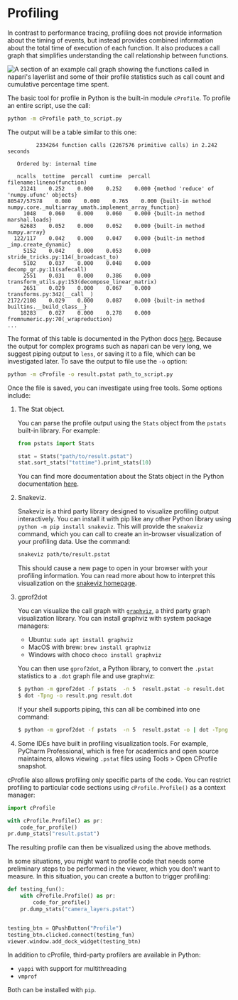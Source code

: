 # Profiling

In contrast to performance tracing, profiling does not provide information
about the timing of events, but instead provides combined information about the
total time of execution of each function. It also produces a call graph that
simplifies understanding the call relationship between functions.

![A section of an example call graph showing the functions called in napari's layerlist and some of their profile statistics such as call count and cumulative percentage time spent.](images/execution_graph.png)

The basic tool for profile in Python is the built-in module `cProfile`.
To profile an entire script, use the call:

```bash
python -m cProfile path_to_script.py
```

The output will be a table similar to this one:

```
         2334264 function calls (2267576 primitive calls) in 2.242 seconds

   Ordered by: internal time

   ncalls  tottime  percall  cumtime  percall filename:lineno(function)
    21241    0.252    0.000    0.252    0.000 {method 'reduce' of 'numpy.ufunc' objects}
80547/57578    0.080    0.000    0.765    0.000 {built-in method numpy.core._multiarray_umath.implement_array_function}
     1048    0.060    0.000    0.060    0.000 {built-in method marshal.loads}
    62683    0.052    0.000    0.052    0.000 {built-in method numpy.array}
  122/117    0.042    0.000    0.047    0.000 {built-in method _imp.create_dynamic}
     5152    0.042    0.000    0.053    0.000 stride_tricks.py:114(_broadcast_to)
     5102    0.037    0.000    0.048    0.000 decomp_qr.py:11(safecall)
     2551    0.031    0.000    0.386    0.000 transform_utils.py:153(decompose_linear_matrix)
     2651    0.029    0.000    0.067    0.000 transforms.py:342(__call__)
2172/2108    0.029    0.000    0.087    0.000 {built-in method builtins.__build_class__}
    18283    0.027    0.000    0.278    0.000 fromnumeric.py:70(_wrapreduction)
...
```

The format of this table is documented in the Python docs
[here](https://docs.python.org/3/library/profile.html#instant-user-s-manual).
Because the output for complex programs such as napari can be very long,
we suggest piping output to `less`, or saving it to a file,
which can be investigated later. To save the output to file use the `-o` option:

```bash
python -m cProfile -o result.pstat path_to_script.py
```

Once the file is saved, you can investigate using free tools. Some options include:

1. The Stat object.

   You can parse the profile output using the `Stats` object from the `pstats` built-in library. For example:

   ```python
   from pstats import Stats

   stat = Stats("path/to/result.pstat")
   stat.sort_stats("tottime").print_stats(10)
   ```

   You can find more documentation about the Stats object in the Python documentation [here](https://docs.python.org/3/library/profile.html#the-stats-class).

1. Snakeviz.

   Snakeviz is a third party library designed to visualize profiling output interactively.
   You can install it with pip like any other Python library using `python -m pip install snakeviz`.
   This will provide the `snakeviz` command, which you can call to create an in-browser
   visualization of your profiling data. Use the command:

   ```bash
   snakeviz path/to/result.pstat
   ```

   This should cause a new page to open in your browser with your profiling information.
   You can read more about how to interpret this visualization on the
   [snakeviz homepage](https://jiffyclub.github.io/snakeviz/).

1. gprof2dot

   You can visualize the call graph with [`graphviz`](https://www.graphviz.org/),
   a third party graph visualization library.
   You can install graphviz with system package managers:

   - Ubuntu: `sudo apt install graphviz`
   - MacOS with brew: `brew install graphviz`
   - Windows with choco `choco install graphviz`

   You can then use `gprof2dot`, a Python library, to convert the `.pstat`
   statistics to a `.dot` graph file and use graphviz:

   ```bash
   $ python -m gprof2dot -f pstats  -n 5  result.pstat -o result.dot
   $ dot -Tpng -o result.png result.dot
   ```

   If your shell supports piping, this can all be combined into one command:

   ```bash
   $ python -m gprof2dot -f pstats  -n 5  result.pstat -o | dot -Tpng -o result.png
   ```

1. Some IDEs have built in profiling visualization tools. For example, PyCharm Professional, which is free for academics and open source maintainers, allows viewing `.pstat` files using Tools > Open CProfile snapshot.

cProfile also allows profiling only specific parts of the code.
You can restrict profiling to particular code sections using
`cProfile.Profile()` as a context manager:

```python
import cProfile

with cProfile.Profile() as pr:
    code_for_profile()
pr.dump_stats("result.pstat")
```

The resulting profile can then be visualized using the above methods.

In some situations, you might want to profile code that needs
some preliminary steps to be performed in the viewer, which you
don't want to measure. In this situation, you can create a
button to trigger profiling:

```python
def testing_fun():
    with cProfile.Profile() as pr:
        code_for_profile()
    pr.dump_stats("camera_layers.pstat")


testing_btn = QPushButton("Profile")
testing_btn.clicked.connect(testing_fun)
viewer.window.add_dock_widget(testing_btn)
```

In addition to cProfile, third-party profilers are available in Python:

- `yappi` with support for multithreading
- `vmprof`

Both can be installed with `pip`.
